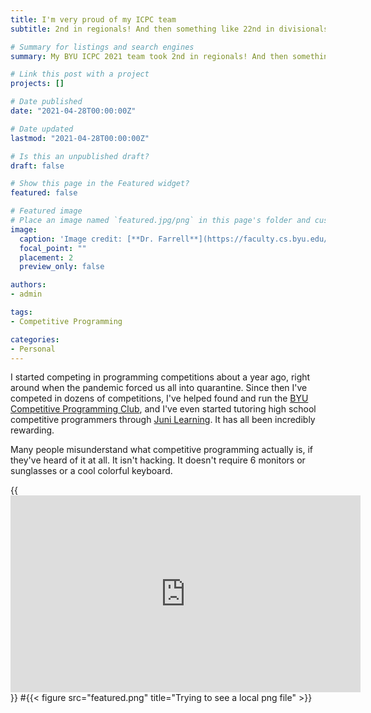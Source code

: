 ```yaml
---
title: I'm very proud of my ICPC team
subtitle: 2nd in regionals! And then something like 22nd in divisionals, but we had some good competitions.

# Summary for listings and search engines
summary: My BYU ICPC 2021 team took 2nd in regionals! And then something like 22nd in divisionals, but we had some good competitions.

# Link this post with a project
projects: []

# Date published
date: "2021-04-28T00:00:00Z"

# Date updated
lastmod: "2021-04-28T00:00:00Z"

# Is this an unpublished draft?
draft: false

# Show this page in the Featured widget?
featured: false

# Featured image
# Place an image named `featured.jpg/png` in this page's folder and customize its options here.
image:
  caption: 'Image credit: [**Dr. Farrell**](https://faculty.cs.byu.edu/~farrell/)'
  focal_point: ""
  placement: 2
  preview_only: false

authors:
- admin

tags:
- Competitive Programming

categories:
- Personal
---
```


I started competing in programming competitions about a year ago, right around when the pandemic forced us all into quarantine. Since then I've competed in dozens of competitions, I've helped found and run the [BYU Competitive Programming Club](https://cpc.byu.edu/), and I've even started tutoring high school competitive programmers through [Juni Learning](https://junilearning.com/). It has all been incredibly rewarding.

Many people misunderstand what competitive programming actually is, if they've heard of it at all. It isn't hacking. It doesn't require 6 monitors or sunglasses or a cool colorful keyboard.


{{ <iframe width="560" height="315" src="https://www.youtube.com/embed/HluANRwPyNo" title="YouTube video player" frameborder="0" allow="accelerometer; autoplay; clipboard-write; encrypted-media; gyroscope; picture-in-picture" allowfullscreen></iframe> }}
#{{< figure src="featured.png" title="Trying to see a local png file" >}}
